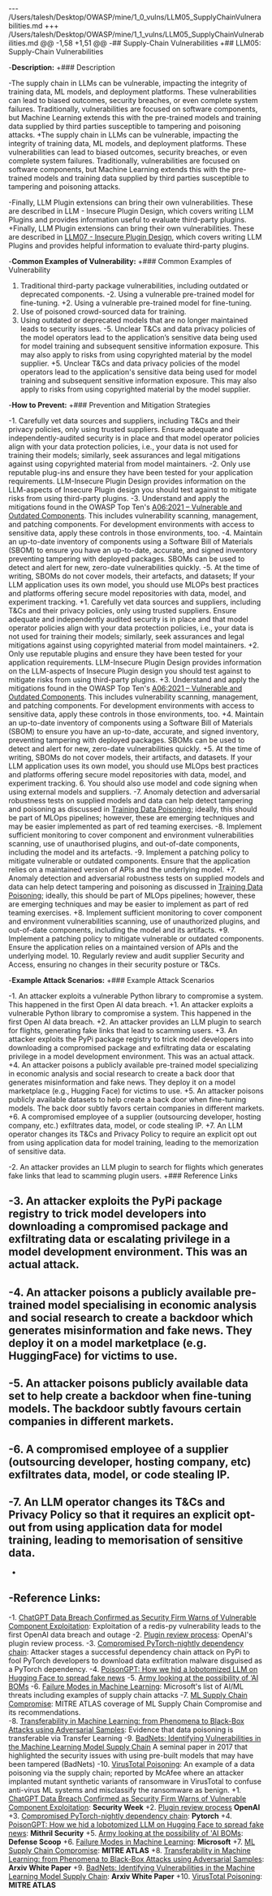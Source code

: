 --- /Users/talesh/Desktop/OWASP/mine/1_0_vulns/LLM05_SupplyChainVulnerabilities.md
+++ /Users/talesh/Desktop/OWASP/mine/1_1_vulns/LLM05_SupplyChainVulnerabilities.md
@@ -1,58 +1,51 @@
-## Supply-Chain Vulnerabilities 
+## LLM05: Supply-Chain Vulnerabilities
 
-**Description:** 
+### Description
 
-The supply chain in LLMs can be vulnerable, impacting the integrity of training data, ML models, and deployment platforms. These vulnerabilities can lead to biased outcomes, security breaches, or even complete system failures. Traditionally, vulnerabilities are focused on software components, but Machine Learning  extends this with the pre-trained models and training data supplied by third parties susceptible to tampering and poisoning attacks. 
+The supply chain in LLMs can be vulnerable, impacting the integrity of training data, ML models, and deployment platforms. These vulnerabilities can lead to biased outcomes, security breaches, or even complete system failures. Traditionally, vulnerabilities are focused on software components, but Machine Learning extends this with the pre-trained models and training data supplied by third parties susceptible to tampering and poisoning attacks.
 
-Finally, LLM Plugin extensions can bring their own vulnerabilities. These are described in LLM - Insecure Plugin Design, which covers writing LLM  Plugins and  provides information useful to evaluate third-party plugins.
+Finally, LLM Plugin extensions can bring their own vulnerabilities. These are described in [LLM07 - Insecure Plugin Design](InsecurePluginDesign.md), which covers writing LLM Plugins and provides helpful information to evaluate third-party plugins.
 
-**Common Examples of Vulnerability:**
+### Common Examples of Vulnerability
 
 1. Traditional third-party package vulnerabilities, including outdated or deprecated components.
-2. Using a vulnerable pre-trained model for fine-tuning. 
+2. Using a vulnerable pre-trained model for fine-tuning.
 3. Use of poisoned crowd-sourced data for training.
 4. Using outdated or deprecated models that are no longer maintained leads to security issues.
-5. Unclear T&Cs and data privacy policies of the model operators  lead to the application’s sensitive data being used for model training  and subsequent sensitive information exposure. This may also apply to  risks from using copyrighted material by the model supplier.
+5. Unclear T&Cs and data privacy policies of the model operators lead to the application's sensitive data being used for model training and subsequent sensitive information exposure. This may also apply to risks from using copyrighted material by the model supplier.
 
-**How to Prevent:**
+### Prevention and Mitigation Strategies
 
-1. Carefully vet data sources and suppliers, including T&Cs and  their privacy policies, only using trusted suppliers. Ensure adequate  and independently-audited security is in place and that model operator  policies align with your data protection policies, i.e., your data is  not used for training their models; similarly, seek assurances and legal mitigations against using copyrighted material from model maintainers.
-2. Only use reputable plug-ins and ensure they have been tested for  your application requirements. LLM-Insecure Plugin Design provides  information on the LLM-aspects of Insecure Plugin design you should test against to mitigate risks from using third-party plugins.
-3. Understand and apply the mitigations found in the OWASP Top Ten's [A06:2021 – Vulnerable and Outdated Components](https://owasp.org/Top10/A06_2021-Vulnerable_and_Outdated_Components/). This includes vulnerability scanning, management, and patching  components. For development environments with access to sensitive data,  apply these controls in those environments, too.
-4. Maintain an up-to-date inventory of components using a Software Bill of Materials (SBOM) to ensure you have an up-to-date, accurate, and signed  inventory preventing tampering with deployed packages. SBOMs can be used to detect and alert for new, zero-date vulnerabilities quickly.
-5. At the time of writing, SBOMs do not cover models, their artefacts, and datasets; If your  LLM application uses its own model, you should use MLOPs best practices  and platforms offering secure model repositories with data, model, and  experiment tracking.
+1. Carefully vet data sources and suppliers, including T&Cs and their privacy policies, only using trusted suppliers. Ensure adequate and independently audited security is in place and that model operator policies align with your data protection policies, i.e., your data is not used for training their models; similarly, seek assurances and legal mitigations against using copyrighted material from model maintainers.
+2. Only use reputable plugins and ensure they have been tested for your application requirements. LLM-Insecure Plugin Design provides information on the LLM-aspects of Insecure Plugin design you should test against to mitigate risks from using third-party plugins.
+3. Understand and apply the mitigations found in the OWASP Top Ten's [A06:2021 – Vulnerable and Outdated Components](https://owasp.org/Top10/A06_2021-Vulnerable_and_Outdated_Components/). This includes vulnerability scanning, management, and patching components. For development environments with access to sensitive data, apply these controls in those environments, too.
+4. Maintain an up-to-date inventory of components using a Software Bill of Materials (SBOM) to ensure you have an up-to-date, accurate, and signed inventory, preventing tampering with deployed packages. SBOMs can be used to detect and alert for new, zero-date vulnerabilities quickly.
+5. At the time of writing, SBOMs do not cover models, their artifacts, and datasets. If your LLM application uses its own model, you should use MLOps best practices and platforms offering secure model repositories with data, model, and experiment tracking.
 6. You should also use model and code signing when using external models and suppliers.
-7. Anomaly detection and adversarial robustness tests on supplied  models and data can help detect tampering and poisoning as discussed in [ Training Data Poisoning](https://github.com/OWASP/www-project-top-10-for-large-language-model-applications/blob/main/1_0_vulns/Training_Data_Poisoning.md); ideally, this should be part of MLOps pipelines; however, these are  emerging techniques and may be easier implemented as part of red teaming exercises.
-8. Implement sufficient monitoring to cover component and environment  vulnerabilities scanning, use of unauthorised plugins, and out-of-date  components, including the model and its artefacts.
-9. Implement a patching policy to mitigate vulnerable or outdated  components. Ensure that the application relies on a maintained version of APIs and the  underlying model.
+7. Anomaly detection and adversarial robustness tests on supplied models and data can help detect tampering and poisoning as discussed in [ Training Data Poisoning](https://github.com/OWASP/www-project-top-10-for-large-language-model-applications/blob/main/1_0_vulns/Training_Data_Poisoning.md); ideally, this should be part of MLOps pipelines; however, these are emerging techniques and may be easier to implement as part of red teaming exercises.
+8. Implement sufficient monitoring to cover component and environment vulnerabilities scanning, use of unauthorized plugins, and out-of-date components, including the model and its artifacts.
+9. Implement a patching policy to mitigate vulnerable or outdated components. Ensure the application relies on a maintained version of APIs and the underlying model.
 10. Regularly review and audit supplier Security and Access, ensuring no changes in their security posture or T&Cs.
 
-**Example Attack Scenarios:**
+### Example Attack Scenarios
 
-1. An attacker exploits a vulnerable Python library to compromise a system. This happened in the first Open AI data breach. 
+1. An attacker exploits a vulnerable Python library to compromise a system. This happened in the first Open AI data breach.
+2. An attacker provides an LLM plugin to search for flights, generating fake links that lead to scamming users.
+3. An attacker exploits the PyPi package registry to trick model developers into downloading a compromised package and exfiltrating data or escalating privilege in a model development environment. This was an actual attack.
+4. An attacker poisons a publicly available pre-trained model specializing in economic analysis and social research to create a back door that generates misinformation and fake news. They deploy it on a model marketplace (e.g., Hugging Face) for victims to use.
+5. An attacker poisons publicly available datasets to help create a back door when fine-tuning models. The back door subtly favors certain companies in different markets.
+6. A compromised employee of a supplier (outsourcing developer, hosting company, etc.) exfiltrates data, model, or code stealing IP.
+7. An LLM operator changes its T&Cs and Privacy Policy to require an explicit opt out from using application data for model training, leading to the memorization of sensitive data.
 
-2. An attacker provides an LLM plugin to search for flights which generates fake links that lead to scamming plugin users.
+### Reference Links
 
-3. An attacker exploits the PyPi package registry to trick model developers into downloading a compromised package and exfiltrating data or escalating privilege in a model development environment. This was an actual attack.
-
-4. An attacker poisons a publicly available pre-trained model specialising in economic analysis and social research to create a backdoor which generates misinformation and fake news.  They deploy it on  a model marketplace (e.g. HuggingFace) for victims to use.
-
-5. An attacker poisons publicly available data set to help create a backdoor when fine-tuning models. The backdoor subtly favours certain companies in different markets.
-
-6. A compromised employee of a supplier (outsourcing developer, hosting company, etc) exfiltrates data, model, or code stealing IP.
-
-7. An LLM operator changes its T&Cs and Privacy Policy so that it requires an explicit opt-out from using application data for model training, leading to memorisation of sensitive data.
-
-
-**Reference Links:**
-
-1. [ChatGPT Data Breach Confirmed as Security Firm Warns of Vulnerable Component Exploitation](https://www.securityweek.com/chatgpt-data-breach-confirmed-as-security-firm-warns-of-vulnerable-component-exploitation/): Exploitation of a redis-py vulnerability leads to the first OpenAI data breach and outage
-2. [Plugin review process](https://platform.openai.com/docs/plugins/review): OpenAI's plugin review process.
-3. [Compromised PyTorch-nightly dependency chain](https://pytorch.org/blog/compromised-nightly-dependency/): Attacker stages a successful dependency chain attack on PyPi to fool PyTorch developers to download data exfiltration malware disguised as a PyTorch dependency.
-4. [PoisonGPT: How we hid a lobotomized LLM on Hugging Face to spread fake news](https://blog.mithrilsecurity.io/poisongpt-how-we-hid-a-lobotomized-llm-on-hugging-face-to-spread-fake-news/)
-5. [Army looking at the possibility of ‘AI BOMs](https://defensescoop.com/2023/05/25/army-looking-at-the-possibility-of-ai-boms-bill-of-materials/)
-6. [Failure Modes in Machine Learning](https://learn.microsoft.com/en-us/security/engineering/failure-modes-in-machine-learning): Microsoft's list of AI/ML threats including examples of supply chain attacks
-7. [ML Supply Chain Compromise](https://atlas.mitre.org/techniques/AML.T0010/): MITRE ATLAS coverage of ML Supply Chain Compromise and its recommendations.   
-8. [Transferability in Machine Learning: from Phenomena to Black-Box Attacks using Adversarial Samples](https://arxiv.org/pdf/1605.07277.pdf): Evidence that data poisoning is transferable via Transfer Learning
-9. [BadNets: Identifying Vulnerabilities in the Machine Learning Model Supply Chain](https://arxiv.org/abs/1708.06733) A seminal paper in 2017 that highlighted the security issues with using pre-built models that may have been tampered (BadNets)
-10. [VirusTotal Poisoning](https://atlas.mitre.org/studies/AML.CS0002): An example of a data poisoning via the supply chain; reported by McAfee where an attacker implanted mutant synthetic  variants of ransomware in VirusTotal to confuse anti-virus ML systems and misclassify the ransomware as benign. 
+1. [ChatGPT Data Breach Confirmed as Security Firm Warns of Vulnerable Component Exploitation](https://www.securityweek.com/chatgpt-data-breach-confirmed-as-security-firm-warns-of-vulnerable-component-exploitation/): **Security Week**
+2. [Plugin review process](https://platform.openai.com/docs/plugins/review) **OpenAI**
+3. [Compromised PyTorch-nightly dependency chain](https://pytorch.org/blog/compromised-nightly-dependency/): **Pytorch**
+4. [PoisonGPT: How we hid a lobotomized LLM on Hugging Face to spread fake news](https://blog.mithrilsecurity.io/poisongpt-how-we-hid-a-lobotomized-llm-on-hugging-face-to-spread-fake-news/): **Mithril Security**
+5. [Army looking at the possibility of 'AI BOMs](https://defensescoop.com/2023/05/25/army-looking-at-the-possibility-of-ai-boms-bill-of-materials/): **Defense Scoop**
+6. [Failure Modes in Machine Learning](https://learn.microsoft.com/en-us/security/engineering/failure-modes-in-machine-learning): **Microsoft**
+7. [ML Supply Chain Compromise](https://atlas.mitre.org/techniques/AML.T0010/): **MITRE ATLAS**
+8. [Transferability in Machine Learning: from Phenomena to Black-Box Attacks using Adversarial Samples](https://arxiv.org/pdf/1605.07277.pdf): **Arxiv White Paper**
+9. [BadNets: Identifying Vulnerabilities in the Machine Learning Model Supply Chain](https://arxiv.org/abs/1708.06733): **Arxiv White Paper**
+10. [VirusTotal Poisoning](https://atlas.mitre.org/studies/AML.CS0002): **MITRE ATLAS**
